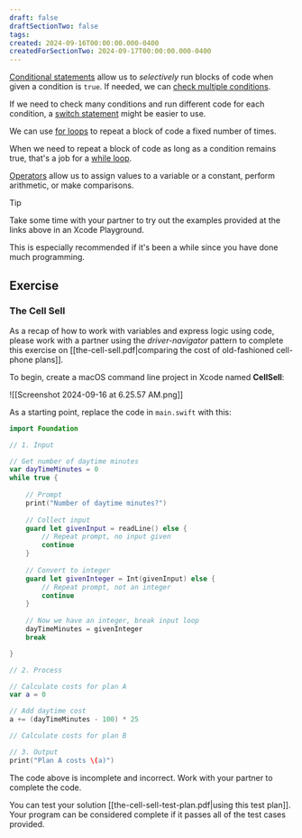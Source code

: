 ```yaml
---
draft: false
draftSectionTwo: false
tags: 
created: 2024-09-16T00:00:00.000-0400
createdForSectionTwo: 2024-09-17T00:00:00.000-0400
---
```

[Conditional statements](https://www.hackingwithswift.com/read/0/8/conditional-statements) allow us to *selectively* run blocks of code when given a condition is `true`. If needed, we can [check multiple conditions](https://www.hackingwithswift.com/quick-start/beginners/how-to-check-multiple-conditions).

If we need to check many conditions and run different code for each condition, a [switch statement](https://www.hackingwithswift.com/quick-start/beginners/how-to-use-switch-statements-to-check-multiple-conditions) might be easier to use.

We can use [for loops](https://www.hackingwithswift.com/quick-start/beginners/how-to-use-a-for-loop-to-repeat-work) to repeat a block of code a fixed number of times.

When we need to repeat a block of code as long as a condition remains true, that's a job for a [while loop](https://www.hackingwithswift.com/quick-start/beginners/how-to-use-a-while-loop-to-repeat-work).

[Operators](https://www.hackingwithswift.com/read/0/4/operators) allow us to assign values to a variable or a constant, perform arithmetic, or make comparisons.

> [!TIP]
> 
> Take some time with your partner to try out the examples provided at the links above in an Xcode Playground.
> 
> This is especially recommended if it's been a while since you have done much programming.

## Exercise

### The Cell Sell

As a recap of how to work with variables and express logic using code, please work with a partner using the *driver-navigator* pattern to complete this exercise on [[the-cell-sell.pdf|comparing the cost of old-fashioned cell-phone plans]].

To begin, create a macOS command line project in Xcode named **CellSell**:

![[Screenshot 2024-09-16 at 6.25.57 AM.png]]

As a starting point, replace the code in `main.swift` with this:

```swift
import Foundation

// 1. Input

// Get number of daytime minutes
var dayTimeMinutes = 0
while true {
    
    // Prompt
    print("Number of daytime minutes?")
    
    // Collect input
    guard let givenInput = readLine() else {
        // Repeat prompt, no input given
        continue
    }
    
    // Convert to integer
    guard let givenInteger = Int(givenInput) else {
        // Repeat prompt, not an integer
        continue
    }
    
    // Now we have an integer, break input loop
    dayTimeMinutes = givenInteger
    break

}

// 2. Process

// Calculate costs for plan A
var a = 0

// Add daytime cost
a += (dayTimeMinutes - 100) * 25

// Calculate costs for plan B

// 3. Output
print("Plan A costs \(a)")

```

The code above is incomplete and incorrect. Work with your partner to complete the code.

You can test your solution [[the-cell-sell-test-plan.pdf|using this test plan]]. Your program can be considered complete if it passes all of the test cases provided.